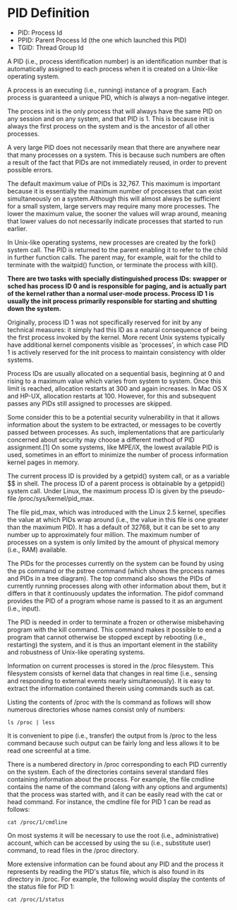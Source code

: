 # PID Definition

* PID: Process Id
* PPID: Parent Process Id (the one which launched this PID)
* TGID: Thread Group Id

A PID (i.e., process identification number) is an identification number that is automatically assigned to each process when it is created on a Unix-like operating system.

A process is an executing (i.e., running) instance of a program. Each process is guaranteed a unique PID, which is always a non-negative integer.

The process init is the only process that will always have the same PID on any session and on any system, and that PID is 1. This is because init is always the first process on the system and is the ancestor of all other processes.

A very large PID does not necessarily mean that there are anywhere near that many processes on a system. This is because such numbers are often a result of the fact that PIDs are not immediately reused, in order to prevent possible errors.

The default maximum value of PIDs is 32,767. This maximum is important because it is essentially the maximum number of processes that can exist simultaneously on a system.Although this will almost always be sufficient for a small system, large servers may require many more processes. The lower the maximum value, the sooner the values will wrap around, meaning that lower values do not necessarily indicate processes that started to run earlier.

In Unix-like operating systems, new processes are created by the fork() system call. The PID is returned to the parent enabling it to refer to the child in further function calls. The parent may, for example, wait for the child to terminate with the waitpid() function, or terminate the process with kill().

**There are two tasks with specially distinguished process IDs: swapper or sched has process ID 0 and is responsible for paging, and is actually part of the kernel rather than a normal user-mode process. Process ID 1 is usually the init process primarily responsible for starting and shutting down the system.** 

Originally, process ID 1 was not specifically reserved for init by any technical measures: it simply had this ID as a natural consequence of being the first process invoked by the kernel. More recent Unix systems typically have additional kernel components visible as 'processes', in which case PID 1 is actively reserved for the init process to maintain consistency with older systems.

Process IDs are usually allocated on a sequential basis, beginning at 0 and rising to a maximum value which varies from system to system. Once this limit is reached, allocation restarts at 300 and again increases. In Mac OS X and HP-UX, allocation restarts at 100. However, for this and subsequent passes any PIDs still assigned to processes are skipped. 

Some consider this to be a potential security vulnerability in that it allows information about the system to be extracted, or messages to be covertly passed between processes. As such, implementations that are particularly concerned about security may choose a different method of PID assignment.[1] On some systems, like MPE/iX, the lowest available PID is used, sometimes in an effort to minimize the number of process information kernel pages in memory.

The current process ID is provided by a getpid() system call, or as a variable $$ in shell. The process ID of a parent process is obtainable by a getppid() system call.
Under Linux, the maximum process ID is given by the pseudo-file /proc/sys/kernel/pid_max.

The file pid_max, which was introduced with the Linux 2.5 kernel, specifies the value at which PIDs wrap around (i.e., the value in this file is one greater than the maximum PID). It has a default of 32768, but it can be set to any number up to approximately four million. The maximum number of processes on a system is only limited by the amount of physical memory (i.e., RAM) available.

The PIDs for the processes currently on the system can be found by using the ps command or the pstree command (which shows the process names and PIDs in a tree diagram). The top command also shows the PIDs of currently running processes along with other information about them, but it differs in that it continuously updates the information. The pidof command provides the PID of a program whose name is passed to it as an argument (i.e., input).

The PID is needed in order to terminate a frozen or otherwise misbehaving program with the kill command. This command makes it possible to end a program that cannot otherwise be stopped except by rebooting (i.e., restarting) the system, and it is thus an important element in the stability and robustness of Unix-like operating systems.

Information on current processes is stored in the /proc filesystem. This filesystem consists of kernel data that changes in real time (i.e., sensing and responding to external events nearly simultaneously). It is easy to extract the information contained therein using commands such as cat.

Listing the contents of /proc with the ls command as follows will show numerous directories whose names consist only of numbers:

```
ls /proc | less
```

It is convenient to pipe (i.e., transfer) the output from ls /proc to the less command because such output can be fairly long and less allows it to be read one screenful at a time.

There is a numbered directory in /proc corresponding to each PID currently on the system. Each of the directories contains several standard files containing information about the process. For example, the file cmdline contains the name of the command (along with any options and arguments) that the process was started with, and it can be easily read with the cat or head command. For instance, the cmdline file for PID 1 can be read as follows:

```
cat /proc/1/cmdline
```
On most systems it will be necessary to use the root (i.e., administrative) account, which can be accessed by using the su (i.e., substitute user) command, to read files in the /proc directory.

More extensive information can be found about any PID and the process it represents by reading the PID's status file, which is also found in its directory in /proc. For example, the following would display the contents of the status file for PID 1:

```
cat /proc/1/status
```
